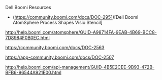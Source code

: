 
Dell Boomi Resources
* (https://community.boomi.com/docs/DOC-2951)[Dell Boomi AtomSphere Process Shapes Visio Stencil]

http://help.boomi.com/atomsphere/GUID-A98714FA-9EAB-4B69-BCC8-7D8984F0B0EC.html

https://community.boomi.com/docs/DOC-2563

https://app-community.boomi.com/docs/DOC-2507

http://help.boomi.com/api-management/GUID-4B5E2CEE-9B93-472B-BFB6-96544A921E00.html




